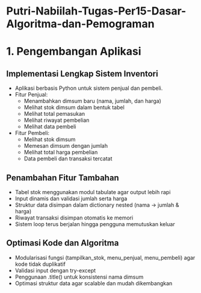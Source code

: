 # Putri-Nabiilah-Tugas-Per15-Dasar-Algoritma-dan-Pemograman
# 1. Pengembangan Aplikasi
## Implementasi Lengkap Sistem Inventori
- Aplikasi berbasis Python untuk sistem penjual dan pembeli.
- Fitur Penjual:
  - Menambahkan dimsum baru (nama, jumlah, dan harga)
  - Melihat stok dimsum dalam bentuk tabel
  - Melihat total pemasukan
  - Melihat riwayat pembelian
  - Melihat data pembeli
- Fitur Pembeli:
  - Melihat stok dimsum
  - Memesan dimsum dengan jumlah
  - Melihat total harga pembelian
  - Data pembeli dan transaksi tercatat
    
## Penambahan Fitur Tambahan
- Tabel stok menggunakan modul tabulate agar output lebih rapi
- Input dinamis dan validasi jumlah serta harga
- Struktur data disimpan dalam dictionary nested (nama → jumlah & harga)
- Riwayat transaksi disimpan otomatis ke memori
- Sistem loop terus berjalan hingga pengguna memutuskan keluar

## Optimasi Kode dan Algoritma
- Modularisasi fungsi (tampilkan_stok, menu_penjual, menu_pembeli) agar kode tidak duplikatif
- Validasi input dengan try-except
- Penggunaan .title() untuk konsistensi nama dimsum
- Optimasi struktur data agar scalable dan mudah dikembangkan
